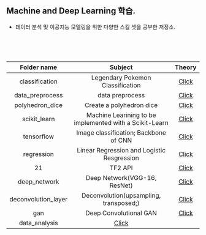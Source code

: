 ## Machine and Deep Learning 학습.

- 데이터 분석 및 이공지능 모델링을 위한 다양한 스킬 셋을 공부한 저장소.

<br>
<br>
<br>

|**Folder name**|**Subject**|**Theory**|
|:---:|:---:|:---:|
|classification|Legendary Pokemon Classification|[Click](https://github.com/JINWONMIN/fundamentals_gn3/tree/master/classification/.pokemon_classification)|
|data_preprocess|data preprocess|[Click](https://github.com/JINWONMIN/fundamentals_gn3/tree/master/data_preprocess)|
|polyhedron_dice|Create a polyhedron dice|[Click](https://github.com/JINWONMIN/fundamentals_gn3/tree/master/polyhedron_dice)|
|scikit_learn|Machine Learining to be implemented with a Scikit-Learn|[Click](https://github.com/JINWONMIN/fundamentals_gn3/blob/master/scikit_learn/scikit_learn.ipynb)|
|tensorflow|Image classification; Backbone of CNN|[Click](https://github.com/JINWONMIN/fundamentals_gn3/tree/master/tensorflow)|
|regression|Linear Regression and Logistic Resgression|[Click](https://github.com/JINWONMIN/fundamentals_gn3/tree/master/regression)|
|21|TF2 API|[Click](https://github.com/JINWONMIN/fundamentals_gn3/blob/master/21/tf2_api.ipynb)|
|deep_network|Deep Network(VGG-16, ResNet)|[Click](https://github.com/JINWONMIN/fundamentals_gn3/blob/master/deep_network/Deep%20Network.ipynb)|
|deconvolution_layer|Deconvolution(upsampling, transposed;)|[Click](https://github.com/JINWONMIN/fundamentals_gn3/blob/master/deconvolution_layer/deconvolution.ipynb)|
|gan|Deep Convolutional GAN|[Click](https://github.com/JINWONMIN/fundamentals_gn3/tree/master/gan)|
|data_analysis|[Click](https://github.com/JINWONMIN/fundamentals_gn3/tree/master/data_analysis)|
